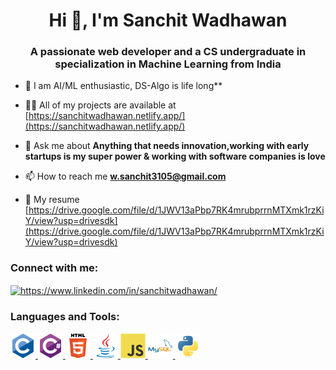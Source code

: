 <h1 align="center">Hi 👋, I'm Sanchit Wadhawan</h1>
<h3 align="center">A passionate web developer and a CS undergraduate in specialization in Machine Learning from India</h3>

- 🌱 I am AI/ML enthusiastic, DS-Algo is life long**

- 👨‍💻 All of my projects are available at [https://sanchitwadhawan.netlify.app/](https://sanchitwadhawan.netlify.app/)

- 💬 Ask me about **Anything that needs innovation,working with early startups is my super power & working with software companies is love**

- 📫 How to reach me **w.sanchit3105@gmail.com**

- 📄 My resume [https://drive.google.com/file/d/1JWV13aPbp7RK4mrubprrnMTXmk1rzKiY/view?usp=drivesdk](https://drive.google.com/file/d/1JWV13aPbp7RK4mrubprrnMTXmk1rzKiY/view?usp=drivesdk)

<h3 align="left">Connect with me:</h3>
<p align="left">
<a href="https://linkedin.com/in/https://www.linkedin.com/in/sanchitwadhawan/" target="blank"><img align="center" src="https://raw.githubusercontent.com/rahuldkjain/github-profile-readme-generator/master/src/images/icons/Social/linked-in-alt.svg" alt="https://www.linkedin.com/in/sanchitwadhawan/" height="30" width="40" /></a>
</p>

<h3 align="left">Languages and Tools:</h3>
<p align="left"> <a href="https://www.cprogramming.com/" target="_blank" rel="noreferrer"> <img src="https://raw.githubusercontent.com/devicons/devicon/master/icons/c/c-original.svg" alt="c" width="40" height="40"/> </a> <a href="https://www.w3schools.com/cs/" target="_blank" rel="noreferrer"> <img src="https://raw.githubusercontent.com/devicons/devicon/master/icons/csharp/csharp-original.svg" alt="csharp" width="40" height="40"/> </a> <a href="https://www.w3.org/html/" target="_blank" rel="noreferrer"> <img src="https://raw.githubusercontent.com/devicons/devicon/master/icons/html5/html5-original-wordmark.svg" alt="html5" width="40" height="40"/> </a> <a href="https://www.java.com" target="_blank" rel="noreferrer"> <img src="https://raw.githubusercontent.com/devicons/devicon/master/icons/java/java-original.svg" alt="java" width="40" height="40"/> </a> <a href="https://developer.mozilla.org/en-US/docs/Web/JavaScript" target="_blank" rel="noreferrer"> <img src="https://raw.githubusercontent.com/devicons/devicon/master/icons/javascript/javascript-original.svg" alt="javascript" width="40" height="40"/> </a> <a href="https://www.mysql.com/" target="_blank" rel="noreferrer"> <img src="https://raw.githubusercontent.com/devicons/devicon/master/icons/mysql/mysql-original-wordmark.svg" alt="mysql" width="40" height="40"/> </a> <a href="https://www.python.org" target="_blank" rel="noreferrer"> <img src="https://raw.githubusercontent.com/devicons/devicon/master/icons/python/python-original.svg" alt="python" width="40" height="40"/> </a> </p>
